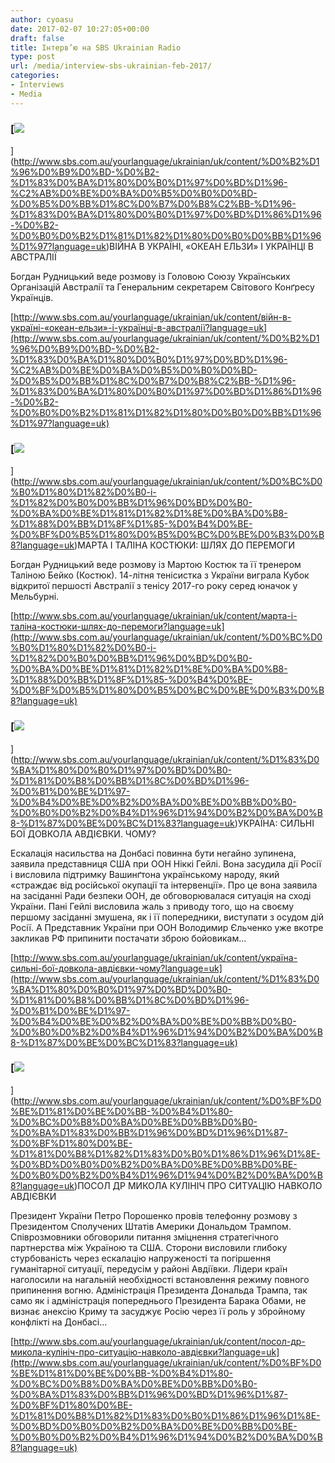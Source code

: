 ```yaml
---
author: cyoasu
date: 2017-02-07 10:27:05+00:00
draft: false
title: Інтерв’ю на SBS Ukrainian Radio
type: post
url: /media/interview-sbs-ukrainian-feb-2017/
categories:
- Interviews
- Media
---
```


### [![](http://www.sbs.com.au/yourlanguage/sites/sbs.com.au.yourlanguage/files/styles/body_image/public/podcasts/site_197_Ukrainian_533862.JPG?itok=QFnE5o_b)
](http://www.sbs.com.au/yourlanguage/ukrainian/uk/content/%D0%B2%D1%96%D0%B9%D0%BD-%D0%B2-%D1%83%D0%BA%D1%80%D0%B0%D1%97%D0%BD%D1%96-%C2%AB%D0%BE%D0%BA%D0%B5%D0%B0%D0%BD-%D0%B5%D0%BB%D1%8C%D0%B7%D0%B8%C2%BB-%D1%96-%D1%83%D0%BA%D1%80%D0%B0%D1%97%D0%BD%D1%86%D1%96-%D0%B2-%D0%B0%D0%B2%D1%81%D1%82%D1%80%D0%B0%D0%BB%D1%96%D1%97?language=uk)ВІЙНA В УКРАЇНІ, «ОКЕАН ЕЛЬЗИ» І УКРАЇНЦІ В АВСТРАЛІЇ


Богдан Рудницький веде розмову із Головою Союзу Українських Організацій Австралії та Генеральним секретарем Світового Конґресу Українців.

[http://www.sbs.com.au/yourlanguage/ukrainian/uk/content/війн-в-україні-«океан-ельзи»-і-українці-в-австралії?language=uk](http://www.sbs.com.au/yourlanguage/ukrainian/uk/content/%D0%B2%D1%96%D0%B9%D0%BD-%D0%B2-%D1%83%D0%BA%D1%80%D0%B0%D1%97%D0%BD%D1%96-%C2%AB%D0%BE%D0%BA%D0%B5%D0%B0%D0%BD-%D0%B5%D0%BB%D1%8C%D0%B7%D0%B8%C2%BB-%D1%96-%D1%83%D0%BA%D1%80%D0%B0%D1%97%D0%BD%D1%86%D1%96-%D0%B2-%D0%B0%D0%B2%D1%81%D1%82%D1%80%D0%B0%D0%BB%D1%96%D1%97?language=uk)


### [![](http://www.sbs.com.au/yourlanguage/sites/sbs.com.au.yourlanguage/files/styles/body_image/public/marta_kostyuk_jack_thomas-getty_images.jpg?itok=DhkfbwTd)
](http://www.sbs.com.au/yourlanguage/ukrainian/uk/content/%D0%BC%D0%B0%D1%80%D1%82%D0%B0-i-%D1%82%D0%B0%D0%BB%D1%96%D0%BD%D0%B0-%D0%BA%D0%BE%D1%81%D1%82%D1%8E%D0%BA%D0%B8-%D1%88%D0%BB%D1%8F%D1%85-%D0%B4%D0%BE-%D0%BF%D0%B5%D1%80%D0%B5%D0%BC%D0%BE%D0%B3%D0%B8?language=uk)МАРТА I ТАЛІНА КОСТЮКИ: ШЛЯХ ДО ПЕРЕМОГИ


Богдан Рудницький веде розмову із Мартою Костюк та її тренером Таліною Бейко (Костюк). 14-літня тенісистка з України виграла Кубок відкритої першості Австралії з тенісу 2017-го року серед юначок у Мельбурні.

[http://www.sbs.com.au/yourlanguage/ukrainian/uk/content/марта-i-таліна-костюки-шлях-до-перемоги?language=uk](http://www.sbs.com.au/yourlanguage/ukrainian/uk/content/%D0%BC%D0%B0%D1%80%D1%82%D0%B0-i-%D1%82%D0%B0%D0%BB%D1%96%D0%BD%D0%B0-%D0%BA%D0%BE%D1%81%D1%82%D1%8E%D0%BA%D0%B8-%D1%88%D0%BB%D1%8F%D1%85-%D0%B4%D0%BE-%D0%BF%D0%B5%D1%80%D0%B5%D0%BC%D0%BE%D0%B3%D0%B8?language=uk)


### [![](http://www.sbs.com.au/yourlanguage/sites/sbs.com.au.yourlanguage/files/styles/body_image/public/podcasts/site_197_Vietnamese_626235.JPG?itok=ZKMWpahi)
](http://www.sbs.com.au/yourlanguage/ukrainian/uk/content/%D1%83%D0%BA%D1%80%D0%B0%D1%97%D0%BD%D0%B0-%D1%81%D0%B8%D0%BB%D1%8C%D0%BD%D1%96-%D0%B1%D0%BE%D1%97-%D0%B4%D0%BE%D0%B2%D0%BA%D0%BE%D0%BB%D0%B0-%D0%B0%D0%B2%D0%B4%D1%96%D1%94%D0%B2%D0%BA%D0%B8-%D1%87%D0%BE%D0%BC%D1%83?language=uk)УКРАЇНА: СИЛЬНІ БОЇ ДОВКОЛА АВДІЄВКИ. ЧОМУ?


Ескалація насильства на Донбасі повинна бути негайно зупинена, заявила представниця США при ООН Ніккі Гейлі. Вона засудила дії Росії і висловила підтримку Вашинґтона українському народу, який «страждає від російської окупації та інтервенції». Про це вона заявила на засіданні Ради безпеки ООН, де обговорювалася ситуація на сході України. Пані Гейлі висловила жаль з приводу того, що на своєму першому засіданні змушена, як і її попередники, виступати з осудом дій Росії. А Представник України при ООН Володимир Єльченко уже вкотре закликав РФ припинити постачати зброю бойовикам...

[http://www.sbs.com.au/yourlanguage/ukrainian/uk/content/україна-сильні-бої-довкола-авдієвки-чому?language=uk](http://www.sbs.com.au/yourlanguage/ukrainian/uk/content/%D1%83%D0%BA%D1%80%D0%B0%D1%97%D0%BD%D0%B0-%D1%81%D0%B8%D0%BB%D1%8C%D0%BD%D1%96-%D0%B1%D0%BE%D1%97-%D0%B4%D0%BE%D0%B2%D0%BA%D0%BE%D0%BB%D0%B0-%D0%B0%D0%B2%D0%B4%D1%96%D1%94%D0%B2%D0%BA%D0%B8-%D1%87%D0%BE%D0%BC%D1%83?language=uk)


### [![](http://www.sbs.com.au/yourlanguage/sites/sbs.com.au.yourlanguage/files/styles/body_image/public/podcast_images/dr_mykola_kulinich.jpg?itok=_TBK7zI3)
](http://www.sbs.com.au/yourlanguage/ukrainian/uk/content/%D0%BF%D0%BE%D1%81%D0%BE%D0%BB-%D0%B4%D1%80-%D0%BC%D0%B8%D0%BA%D0%BE%D0%BB%D0%B0-%D0%BA%D1%83%D0%BB%D1%96%D0%BD%D1%96%D1%87-%D0%BF%D1%80%D0%BE-%D1%81%D0%B8%D1%82%D1%83%D0%B0%D1%86%D1%96%D1%8E-%D0%BD%D0%B0%D0%B2%D0%BA%D0%BE%D0%BB%D0%BE-%D0%B0%D0%B2%D0%B4%D1%96%D1%94%D0%B2%D0%BA%D0%B8?language=uk)ПОСОЛ ДР МИКОЛА КУЛІНІЧ ПРО СИТУАЦІЮ НАВКОЛО АВДІЄВКИ


Президент України Петро Порошенко провів телефонну розмову з Президентом Сполучених Штатів Америки Дональдом Трампом. Співрозмовники обговорили питання зміцнення стратегічного партнерства між Україною та США. Сторони висловили глибоку стурбованість через ескалацію напруженості та погіршення гуманітарної ситуації, передусім у районі Авдіївки. Лідери країн наголосили на нагальній необхідності встановлення режиму повного припинення вогню. Aдміністрація Президента Дональда Трампа, так само як і адміністрація попереднього Президента Барака Обами, не визнає анексію Криму та засуджує Росію через її роль у збройному конфлікті на Донбасі...

[http://www.sbs.com.au/yourlanguage/ukrainian/uk/content/посол-др-микола-кулініч-про-ситуацію-навколо-авдієвки?language=uk](http://www.sbs.com.au/yourlanguage/ukrainian/uk/content/%D0%BF%D0%BE%D1%81%D0%BE%D0%BB-%D0%B4%D1%80-%D0%BC%D0%B8%D0%BA%D0%BE%D0%BB%D0%B0-%D0%BA%D1%83%D0%BB%D1%96%D0%BD%D1%96%D1%87-%D0%BF%D1%80%D0%BE-%D1%81%D0%B8%D1%82%D1%83%D0%B0%D1%86%D1%96%D1%8E-%D0%BD%D0%B0%D0%B2%D0%BA%D0%BE%D0%BB%D0%BE-%D0%B0%D0%B2%D0%B4%D1%96%D1%94%D0%B2%D0%BA%D0%B8?language=uk)
